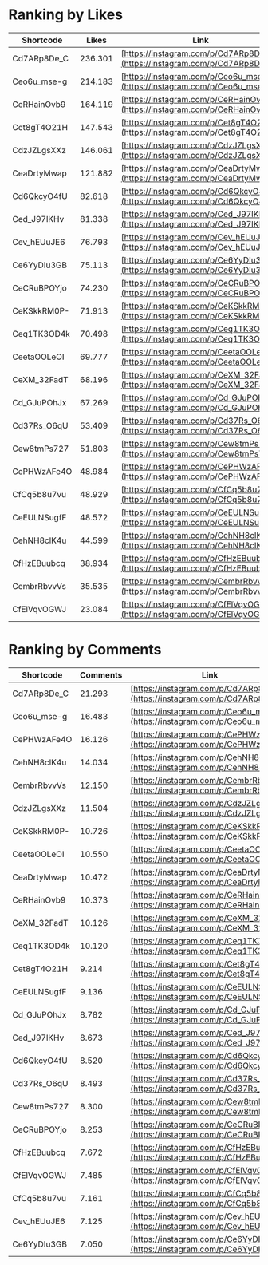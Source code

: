 # Ranking by Likes

| Shortcode   | Likes   | Link |
| ----        | ----    | ---- |
| Cd7ARp8De_C | 236.301 | [https://instagram.com/p/Cd7ARp8De_C](https://instagram.com/p/Cd7ARp8De_C) |
| Ceo6u_mse-g | 214.183 | [https://instagram.com/p/Ceo6u_mse-g](https://instagram.com/p/Ceo6u_mse-g) |
| CeRHainOvb9 | 164.119 | [https://instagram.com/p/CeRHainOvb9](https://instagram.com/p/CeRHainOvb9) |
| Cet8gT4O21H | 147.543 | [https://instagram.com/p/Cet8gT4O21H](https://instagram.com/p/Cet8gT4O21H) |
| CdzJZLgsXXz | 146.061 | [https://instagram.com/p/CdzJZLgsXXz](https://instagram.com/p/CdzJZLgsXXz) |
| CeaDrtyMwap | 121.882 | [https://instagram.com/p/CeaDrtyMwap](https://instagram.com/p/CeaDrtyMwap) |
| Cd6QkcyO4fU | 82.618  | [https://instagram.com/p/Cd6QkcyO4fU](https://instagram.com/p/Cd6QkcyO4fU) |
| Ced_J97lKHv | 81.338  | [https://instagram.com/p/Ced_J97lKHv](https://instagram.com/p/Ced_J97lKHv) |
| Cev_hEUuJE6 | 76.793  | [https://instagram.com/p/Cev_hEUuJE6](https://instagram.com/p/Cev_hEUuJE6) |
| Ce6YyDIu3GB | 75.113  | [https://instagram.com/p/Ce6YyDIu3GB](https://instagram.com/p/Ce6YyDIu3GB) |
| CeCRuBPOYjo | 74.230  | [https://instagram.com/p/CeCRuBPOYjo](https://instagram.com/p/CeCRuBPOYjo) |
| CeKSkkRM0P- | 71.913  | [https://instagram.com/p/CeKSkkRM0P-](https://instagram.com/p/CeKSkkRM0P-) |
| Ceq1TK3OD4k | 70.498  | [https://instagram.com/p/Ceq1TK3OD4k](https://instagram.com/p/Ceq1TK3OD4k) |
| CeetaOOLeOI | 69.777  | [https://instagram.com/p/CeetaOOLeOI](https://instagram.com/p/CeetaOOLeOI) |
| CeXM_32FadT | 68.196  | [https://instagram.com/p/CeXM_32FadT](https://instagram.com/p/CeXM_32FadT) |
| Cd_GJuPOhJx | 67.269  | [https://instagram.com/p/Cd_GJuPOhJx](https://instagram.com/p/Cd_GJuPOhJx) |
| Cd37Rs_O6qU | 53.409  | [https://instagram.com/p/Cd37Rs_O6qU](https://instagram.com/p/Cd37Rs_O6qU) |
| Cew8tmPs727 | 51.803  | [https://instagram.com/p/Cew8tmPs727](https://instagram.com/p/Cew8tmPs727) |
| CePHWzAFe4O | 48.984  | [https://instagram.com/p/CePHWzAFe4O](https://instagram.com/p/CePHWzAFe4O) |
| CfCq5b8u7vu | 48.929  | [https://instagram.com/p/CfCq5b8u7vu](https://instagram.com/p/CfCq5b8u7vu) |
| CeEULNSugfF | 48.572  | [https://instagram.com/p/CeEULNSugfF](https://instagram.com/p/CeEULNSugfF) |
| CehNH8clK4u | 44.599  | [https://instagram.com/p/CehNH8clK4u](https://instagram.com/p/CehNH8clK4u) |
| CfHzEBuubcq | 38.934  | [https://instagram.com/p/CfHzEBuubcq](https://instagram.com/p/CfHzEBuubcq) |
| CembrRbvvVs | 35.535  | [https://instagram.com/p/CembrRbvvVs](https://instagram.com/p/CembrRbvvVs) |
| CfElVqvOGWJ | 23.084  | [https://instagram.com/p/CfElVqvOGWJ](https://instagram.com/p/CfElVqvOGWJ) |


# Ranking by Comments

| Shortcode   | Comments | Link |
| ----        | ----     | ---- |
| Cd7ARp8De_C | 21.293   | [https://instagram.com/p/Cd7ARp8De_C](https://instagram.com/p/Cd7ARp8De_C) |
| Ceo6u_mse-g | 16.483   | [https://instagram.com/p/Ceo6u_mse-g](https://instagram.com/p/Ceo6u_mse-g) |
| CePHWzAFe4O | 16.126   | [https://instagram.com/p/CePHWzAFe4O](https://instagram.com/p/CePHWzAFe4O) |
| CehNH8clK4u | 14.034   | [https://instagram.com/p/CehNH8clK4u](https://instagram.com/p/CehNH8clK4u) |
| CembrRbvvVs | 12.150   | [https://instagram.com/p/CembrRbvvVs](https://instagram.com/p/CembrRbvvVs) |
| CdzJZLgsXXz | 11.504   | [https://instagram.com/p/CdzJZLgsXXz](https://instagram.com/p/CdzJZLgsXXz) |
| CeKSkkRM0P- | 10.726   | [https://instagram.com/p/CeKSkkRM0P-](https://instagram.com/p/CeKSkkRM0P-) |
| CeetaOOLeOI | 10.550   | [https://instagram.com/p/CeetaOOLeOI](https://instagram.com/p/CeetaOOLeOI) |
| CeaDrtyMwap | 10.472   | [https://instagram.com/p/CeaDrtyMwap](https://instagram.com/p/CeaDrtyMwap) |
| CeRHainOvb9 | 10.373   | [https://instagram.com/p/CeRHainOvb9](https://instagram.com/p/CeRHainOvb9) |
| CeXM_32FadT | 10.126   | [https://instagram.com/p/CeXM_32FadT](https://instagram.com/p/CeXM_32FadT) |
| Ceq1TK3OD4k | 10.120   | [https://instagram.com/p/Ceq1TK3OD4k](https://instagram.com/p/Ceq1TK3OD4k) |
| Cet8gT4O21H | 9.214    | [https://instagram.com/p/Cet8gT4O21H](https://instagram.com/p/Cet8gT4O21H) |
| CeEULNSugfF | 9.136    | [https://instagram.com/p/CeEULNSugfF](https://instagram.com/p/CeEULNSugfF) |
| Cd_GJuPOhJx | 8.782    | [https://instagram.com/p/Cd_GJuPOhJx](https://instagram.com/p/Cd_GJuPOhJx) |
| Ced_J97lKHv | 8.673    | [https://instagram.com/p/Ced_J97lKHv](https://instagram.com/p/Ced_J97lKHv) |
| Cd6QkcyO4fU | 8.520    | [https://instagram.com/p/Cd6QkcyO4fU](https://instagram.com/p/Cd6QkcyO4fU) |
| Cd37Rs_O6qU | 8.493    | [https://instagram.com/p/Cd37Rs_O6qU](https://instagram.com/p/Cd37Rs_O6qU) |
| Cew8tmPs727 | 8.300    | [https://instagram.com/p/Cew8tmPs727](https://instagram.com/p/Cew8tmPs727) |
| CeCRuBPOYjo | 8.253    | [https://instagram.com/p/CeCRuBPOYjo](https://instagram.com/p/CeCRuBPOYjo) |
| CfHzEBuubcq | 7.672    | [https://instagram.com/p/CfHzEBuubcq](https://instagram.com/p/CfHzEBuubcq) |
| CfElVqvOGWJ | 7.485    | [https://instagram.com/p/CfElVqvOGWJ](https://instagram.com/p/CfElVqvOGWJ) |
| CfCq5b8u7vu | 7.161    | [https://instagram.com/p/CfCq5b8u7vu](https://instagram.com/p/CfCq5b8u7vu) |
| Cev_hEUuJE6 | 7.125    | [https://instagram.com/p/Cev_hEUuJE6](https://instagram.com/p/Cev_hEUuJE6) |
| Ce6YyDIu3GB | 7.050    | [https://instagram.com/p/Ce6YyDIu3GB](https://instagram.com/p/Ce6YyDIu3GB) |
